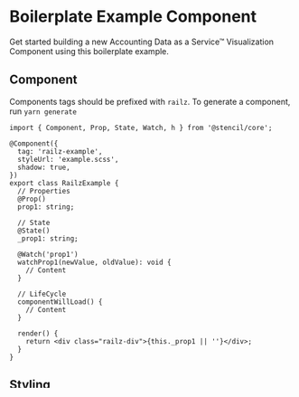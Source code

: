 # Boilerplate Example Component

Get started building a new Accounting Data as a Service™ Visualization Component using this boilerplate example.

## Component

Components tags should be prefixed with `railz`.
To generate a component, run `yarn generate`

```tsx
import { Component, Prop, State, Watch, h } from '@stencil/core';

@Component({
  tag: 'railz-example',
  styleUrl: 'example.scss',
  shadow: true,
})
export class RailzExample {
  // Properties
  @Prop()
  prop1: string;

  // State
  @State()
  _prop1: string;

  @Watch('prop1')
  watchProp1(newValue, oldValue): void {
    // Content
  }

  // LifeCycle
  componentWillLoad() {
    // Content
  }

  render() {
    return <div class="railz-div">{this._prop1 || ''}</div>;
  }
}
```

## Styling

Your scss custom class names or ids stylings should usse the `railz` prefix.

```scss
.railz-div {
  display: flex;
}
```

## Helper files

Helper files with functionality specific to a component should be in a file named `component-name.util.ts`

## Types & Constants

Interfaces, Enums and Constants should be added in the `types` directory

## Spec Test

```tsx
import { newSpecPage } from '@stencil/core/testing';
import { RailzExample } from '../example';

describe.skip('railz-example', () => {
  it('renders empty without parameter', async () => {
    const page = await newSpecPage({
      components: [RailzExample],
      html: `<railz-example></railz-example>`,
    });
    expect(page.root).toEqualHtml(`
              <railz-example>
                <mock:shadow-root>
                    <div class="railz-div">
                      <div></div>
                    </div>
                </mock:shadow-root>
              </railz-example>
            `);
  });
});
```
